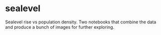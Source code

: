 # sealevel
Sealevel rise vs population density. Two notebooks that combine the data and produce a bunch of images for further exploring.
